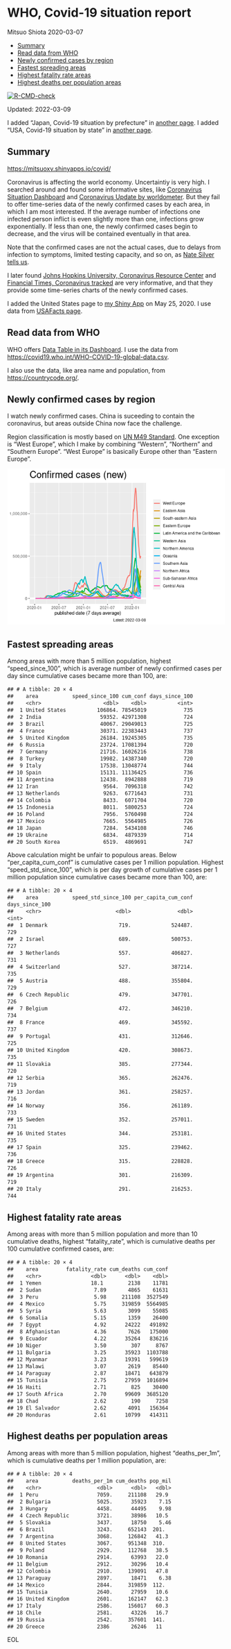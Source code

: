 WHO, Covid-19 situation report
================
Mitsuo Shiota
2020-03-07

-   [Summary](#summary)
-   [Read data from WHO](#read-data-from-who)
-   [Newly confirmed cases by region](#newly-confirmed-cases-by-region)
-   [Fastest spreading areas](#fastest-spreading-areas)
-   [Highest fatality rate areas](#highest-fatality-rate-areas)
-   [Highest deaths per population
    areas](#highest-deaths-per-population-areas)

<!-- badges: start -->

[![R-CMD-check](https://github.com/mitsuoxv/covid/workflows/R-CMD-check/badge.svg)](https://github.com/mitsuoxv/covid/actions)
<!-- badges: end -->

Updated: 2022-03-09

I added “Japan, Covid-19 situation by prefecture” in [another
page](Japan.md). I added “USA, Covid-19 situation by state” in [another
page](USA.md).

## Summary

<https://mitsuoxv.shinyapps.io/covid/>

Coronavirus is affecting the world economy. Uncertaintiy is very high. I
searched around and found some informative sites, like [Coronavirus
Situation
Dashboard](https://who.maps.arcgis.com/apps/opsdashboard/index.html#/c88e37cfc43b4ed3baf977d77e4a0667)
and [Coronavirus Update by
worldometer](https://www.worldometers.info/coronavirus/). But they fail
to offer time-series data of the newly confirmed cases by each area, in
which I am most interested. If the average number of infections one
infected person inflict is even slightly more than one, infections grow
exponentially. If less than one, the newly confirmed cases begin to
decrease, and the virus will be contained eventually in that area.

Note that the confirmed cases are not the actual cases, due to delays
from infection to symptoms, limited testing capacity, and so on, as
[Nate Silver tells
us](https://fivethirtyeight.com/features/coronavirus-case-counts-are-meaningless/).

I later found [Johns Hopkins University, Coronavirus Resource
Center](https://coronavirus.jhu.edu/) and [Financial Times, Coronavirus
tracked](https://www.ft.com/content/a26fbf7e-48f8-11ea-aeb3-955839e06441)
are very informative, and that they provide some time-series charts of
the newly confirmed cases.

I added the United States page to [my Shiny
App](https://mitsuoxv.shinyapps.io/covid/) on May 25, 2020. I use data
from [USAFacts
page](https://usafacts.org/visualizations/coronavirus-covid-19-spread-map/).

## Read data from WHO

WHO offers [Data Table in its Dashboard](https://covid19.who.int/table).
I use the data from
<https://covid19.who.int/WHO-COVID-19-global-data.csv>.

I also use the data, like area name and population, from
<https://countrycode.org/>.

## Newly confirmed cases by region

I watch newly confirmed cases. China is suceeding to contain the
coronavirus, but areas outside China now face the challenge.

Region classification is mostly based on [UN M49
Standard](https://unstats.un.org/unsd/methodology/m49/). One exception
is “West Europe”, which I make by combining “Western”, “Northern” and
“Southern Europe”. “West Europe” is basically Europe other than “Eastern
Europe”.

![](README_files/figure-gfm/chart-1.png)<!-- -->

## Fastest spreading areas

Among areas with more than 5 million population, highest
“speed_since_100”, which is average number of newly confirmed cases per
day since cumulative cases became more than 100, are:

    ## # A tibble: 20 × 4
    ##    area           speed_since_100 cum_conf days_since_100
    ##    <chr>                    <dbl>    <dbl>          <int>
    ##  1 United States          106864. 78545019            735
    ##  2 India                   59352. 42971308            724
    ##  3 Brazil                  40067. 29049013            725
    ##  4 France                  30371. 22383443            737
    ##  5 United Kingdom          26184. 19245305            735
    ##  6 Russia                  23724. 17081394            720
    ##  7 Germany                 21716. 16026216            738
    ##  8 Turkey                  19982. 14387340            720
    ##  9 Italy                   17538. 13048774            744
    ## 10 Spain                   15131. 11136425            736
    ## 11 Argentina               12438.  8942888            719
    ## 12 Iran                     9564.  7096318            742
    ## 13 Netherlands              9263.  6771643            731
    ## 14 Colombia                 8433.  6071704            720
    ## 15 Indonesia                8011.  5800253            724
    ## 16 Poland                   7956.  5760498            724
    ## 17 Mexico                   7665.  5564985            726
    ## 18 Japan                    7284.  5434108            746
    ## 19 Ukraine                  6834.  4879339            714
    ## 20 South Korea              6519.  4869691            747

Above calculation might be unfair to populous areas. Below
“per_capita_cum_conf” is cumulative cases per 1 million population.
Highest “speed_std_since_100”, which is per day growth of cumulative
cases per 1 million population since cumulative cases became more than
100, are:

    ## # A tibble: 20 × 4
    ##    area           speed_std_since_100 per_capita_cum_conf days_since_100
    ##    <chr>                        <dbl>               <dbl>          <int>
    ##  1 Denmark                       719.             524487.            729
    ##  2 Israel                        689.             500753.            727
    ##  3 Netherlands                   557.             406827.            731
    ##  4 Switzerland                   527.             387214.            735
    ##  5 Austria                       488.             355804.            729
    ##  6 Czech Republic                479.             347701.            726
    ##  7 Belgium                       472.             346210.            734
    ##  8 France                        469.             345592.            737
    ##  9 Portugal                      431.             312646.            725
    ## 10 United Kingdom                420.             308673.            735
    ## 11 Slovakia                      385.             277344.            720
    ## 12 Serbia                        365.             262476.            719
    ## 13 Jordan                        361.             258257.            716
    ## 14 Norway                        356.             261189.            733
    ## 15 Sweden                        352.             257011.            731
    ## 16 United States                 344.             253181.            735
    ## 17 Spain                         325.             239462.            736
    ## 18 Greece                        315.             228828.            726
    ## 19 Argentina                     301.             216309.            719
    ## 20 Italy                         291.             216253.            744

## Highest fatality rate areas

Among areas with more than 5 million population and more than 10
cumulative deaths, highest “fatality_rate”, which is cumulative deaths
per 100 cumulative confirmed cases, are:

    ## # A tibble: 20 × 4
    ##    area         fatality_rate cum_deaths cum_conf
    ##    <chr>                <dbl>      <dbl>    <dbl>
    ##  1 Yemen                18.1        2138    11781
    ##  2 Sudan                 7.89       4865    61631
    ##  3 Peru                  5.98     211108  3527549
    ##  4 Mexico                5.75     319859  5564985
    ##  5 Syria                 5.63       3099    55085
    ##  6 Somalia               5.15       1359    26400
    ##  7 Egypt                 4.92      24222   491892
    ##  8 Afghanistan           4.36       7626   175000
    ##  9 Ecuador               4.22      35264   836216
    ## 10 Niger                 3.50        307     8767
    ## 11 Bulgaria              3.25      35923  1103788
    ## 12 Myanmar               3.23      19391   599619
    ## 13 Malawi                3.07       2619    85440
    ## 14 Paraguay              2.87      18471   643879
    ## 15 Tunisia               2.75      27959  1016894
    ## 16 Haiti                 2.71        825    30400
    ## 17 South Africa          2.70      99609  3685120
    ## 18 Chad                  2.62        190     7258
    ## 19 El Salvador           2.62       4091   156364
    ## 20 Honduras              2.61      10799   414311

## Highest deaths per population areas

Among areas with more than 5 million population, highest
“deaths_per_1m”, which is cumulative deaths per 1 million population,
are:

    ## # A tibble: 20 × 4
    ##    area           deaths_per_1m cum_deaths pop_mil
    ##    <chr>                  <dbl>      <dbl>   <dbl>
    ##  1 Peru                   7059.     211108   29.9 
    ##  2 Bulgaria               5025.      35923    7.15
    ##  3 Hungary                4458.      44495    9.98
    ##  4 Czech Republic         3721.      38986   10.5 
    ##  5 Slovakia               3437.      18750    5.46
    ##  6 Brazil                 3243.     652143  201.  
    ##  7 Argentina              3068.     126842   41.3 
    ##  8 United States          3067.     951348  310.  
    ##  9 Poland                 2929.     112768   38.5 
    ## 10 Romania                2914.      63993   22.0 
    ## 11 Belgium                2912.      30296   10.4 
    ## 12 Colombia               2910.     139091   47.8 
    ## 13 Paraguay               2897.      18471    6.38
    ## 14 Mexico                 2844.     319859  112.  
    ## 15 Tunisia                2640.      27959   10.6 
    ## 16 United Kingdom         2601.     162147   62.3 
    ## 17 Italy                  2586.     156017   60.3 
    ## 18 Chile                  2581.      43226   16.7 
    ## 19 Russia                 2542.     357601  141.  
    ## 20 Greece                 2386       26246   11

EOL
